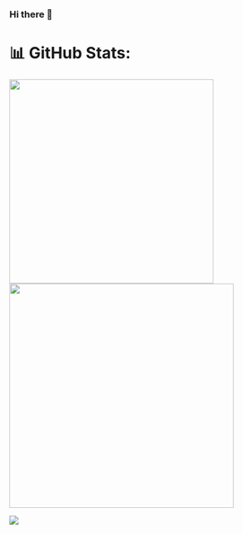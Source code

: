 ### Hi there 👋

<!--
**AleNunes/AleNunes** is a ✨ _special_ ✨ repository because its `README.md` (this file) appears on your GitHub profile.

Here are some ideas to get you started:

- 🔭 I’m currently working on ...
- 🌱 I’m currently learning ...
- 👯 I’m looking to collaborate on ...
- 🤔 I’m looking for help with ...
- 💬 Ask me about ...
- 📫 How to reach me: ...
- 😄 Pronouns: ...
- ⚡ Fun fact: ...
-->


# 📊 GitHub Stats:
<img src="https://github-readme-stats-wheat-two-53.vercel.app/api?username=AleNunes&theme=algolia&hide_border=false&include_all_commits=false&count_private=false" width="364px" /> 
<img src="https://github-readme-streak-stats.herokuapp.com/?user=AleNunes&theme=algolia&hide_border=false"  width="400px" />



![](https://github-readme-stats-wheat-two-53.vercel.app/api/top-langs/?username=AleNunes&theme=algolia&hide_border=false&include_all_commits=false&count_private=false&layout=compact)
